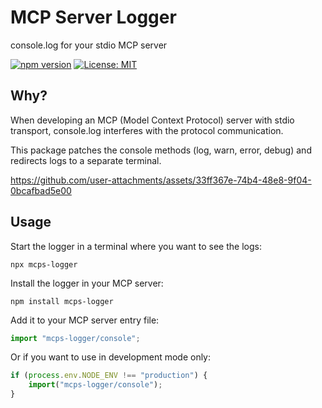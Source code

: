 # MCP Server Logger

console.log for your stdio MCP server

[![npm version](https://img.shields.io/npm/v/mcps-logger.svg)](https://www.npmjs.com/package/mcps-logger)
[![License: MIT](https://img.shields.io/badge/License-MIT-blue.svg)](https://opensource.org/licenses/MIT)

## Why?

When developing an MCP (Model Context Protocol) server with stdio transport, console.log interferes with the protocol communication.

This package patches the console methods (log, warn, error, debug) and redirects logs to a separate terminal.

https://github.com/user-attachments/assets/33ff367e-74b4-48e8-9f04-0bcafbad5e00

## Usage

Start the logger in a terminal where you want to see the logs:
```shell
npx mcps-logger
```

Install the logger in your MCP server:
```shell
npm install mcps-logger
```

Add it to your MCP server entry file:
```typescript
import "mcps-logger/console";
```

Or if you want to use in development mode only:

```typescript
if (process.env.NODE_ENV !== "production") {
    import("mcps-logger/console");
}
```

